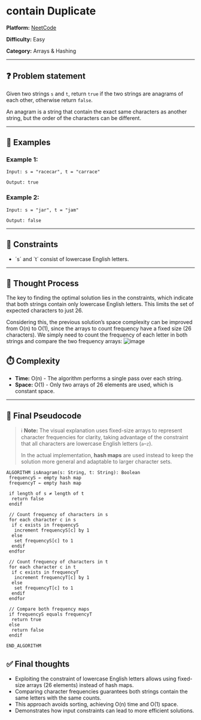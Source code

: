 # contain Duplicate

**Platform:** [NeetCode](https://neetcode.io/problems/is-anagram?list=blind75)

**Difficulty:** Easy

**Category:** Arrays & Hashing

---

## ❓ Problem statement
Given two strings `s` and `t`, return `true` if the two strings are anagrams of each other, otherwise return `false`.

An anagram is a string that contain the exact same characters as another string, but the order of the characters can be different.

---

## 📘 Examples

### Example 1:
```
Input: s = "racecar", t = "carrace"

Output: true
```

### Example 2:
```
Input: s = "jar", t = "jam"

Output: false
```
---

## 🧱 Constraints
- ´s´ and ´t´ consist of lowercase English letters.

---

## 🧠 Thought Process
The key to finding the optimal solution lies in the constraints, which indicate that both strings contain only lowercase English letters. This limits the set of expected characters to just 26.

Considering this, the previous solution’s space complexity can be improved from O(n) to O(1), since the arrays to count frequency have a fixed size (26 characters). We simply need to count the frequency of each letter in both strings and compare the two frequency arrays:
![image](https://github.com/user-attachments/assets/6557904f-a520-41e6-b10a-c70bef0df6d6)

## ⏱️ Complexity

- **Time:** O(n) - The algorithm performs a single pass over each string.
- **Space:** O(1) - Only two arrays of 26 elements are used, which is constant space.

---

## 🔎 Final Pseudocode
> ℹ️ **Note:** The visual explanation uses fixed-size arrays to represent character frequencies for clarity, taking advantage of the constraint that all characters are lowercase English letters (`a`–`z`).  
> 
> In the actual implementation, **hash maps** are used instead to keep the solution more general and adaptable to larger character sets.


```plaintext
ALGORITHM isAnagram(s: String, t: String): Boolean
 frequencyS ← empty hash map
 frequencyT ← empty hash map

 if length of s ≠ length of t
  return false
 endif

 // Count frequency of characters in s
 for each character c in s
  if c exists in frequencyS
   increment frequencyS[c] by 1
  else
   set frequencyS[c] to 1
  endif
 endfor

 // Count frequency of characters in t
 for each character c in t
  if c exists in frequencyT
   increment frequencyT[c] by 1
  else
   set frequencyT[c] to 1
  endif
 endfor

 // Compare both frequency maps
 if frequencyS equals frequencyT
  return true
 else
  return false
 endif

END_ALGORITHM
```

## ✅ Final thoughts
- Exploiting the constraint of lowercase English letters allows using fixed-size arrays (26 elements) instead of hash maps.
- Comparing character frequencies guarantees both strings contain the same letters with the same counts.
- This approach avoids sorting, achieving O(n) time and O(1) space.
- Demonstrates how input constraints can lead to more efficient solutions.
